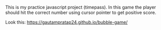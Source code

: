 This is my practice javascript project (timepass). 
In this game the player should hit the correct number using cursor pointer to get positive score.

Look this: https://gautampratap24.github.io/bubble-game/
